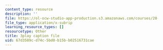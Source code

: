 ```yaml
---
content_type: resource
description: ''
file: https://ol-ocw-studio-app-production.s3.amazonaws.com/courses/20-219-becoming-the-next-bill-nye-writing-and-hosting-the-educational-show-january-iap-2015/67d3589cd74c5bd0b15bb02516731cae_C-xZ_Lm7eNY.vtt
file_type: application/x-subrip
learning_resource_types: []
resourcetype: Other
title: 3play caption file
uid: 67d3589c-d74c-5bd0-b15b-b02516731cae
---
```

